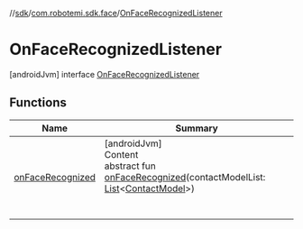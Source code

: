 //[sdk](../../../index.md)/[com.robotemi.sdk.face](../index.md)/[OnFaceRecognizedListener](index.md)



# OnFaceRecognizedListener  
 [androidJvm] interface [OnFaceRecognizedListener](index.md)   


## Functions  
  
|  Name |  Summary | 
|---|---|
| <a name="com.robotemi.sdk.face/OnFaceRecognizedListener/onFaceRecognized/#kotlin.collections.List[com.robotemi.sdk.face.ContactModel]/PointingToDeclaration/"></a>[onFaceRecognized](on-face-recognized.md)| <a name="com.robotemi.sdk.face/OnFaceRecognizedListener/onFaceRecognized/#kotlin.collections.List[com.robotemi.sdk.face.ContactModel]/PointingToDeclaration/"></a>[androidJvm]  <br>Content  <br>abstract fun [onFaceRecognized](on-face-recognized.md)(contactModelList: [List](https://kotlinlang.org/api/latest/jvm/stdlib/kotlin.collections/-list/index.html)<[ContactModel](../-contact-model/index.md)>)  <br><br><br>|

